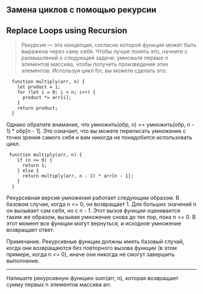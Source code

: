 ## Замена циклов с помощью рекурсии

## Replace Loops using Recursion


> *Рекурсия* — это концепция, согласно которой функция может быть выражена через саму себя. Чтобы лучше понять это, начните с размышлений о следующей задаче: умножьте первые n элементов массива, чтобы получить произведение этих элементов. Используя цикл for, вы можете сделать это:

```
  function multiply(arr, n) {
    let product = 1;
    for (let i = 0; i < n; i++) {
      product *= arr[i];
    }
    return product;
  }
```
Однако обратите внимание, что умножить(обр, n) == умножить(обр, n - 1) * обр[n - 1]. Это означает, что вы можете переписать умножение с точки зрения самого себя и вам никогда не понадобится использовать цикл.
```
 function multiply(arr, n) {
    if (n <= 0) {
      return 1;
    } else {
      return multiply(arr, n - 1) * arr[n - 1];
    }
  }
```
Рекурсивная версия умножения работает следующим образом. В базовом случае, когда n <= 0, он возвращает 1. Для больших значений n он вызывает сам себя, но с n - 1. Этот вызов функции оценивается таким же образом, вызывая умножение снова до тех пор, пока n <= 0. В этот момент все функции могут вернуться, и исходное умножение возвращает ответ.

Примечание. Рекурсивные функции должны иметь базовый случай, когда они возвращаются без повторного вызова функции (в этом примере, когда n <= 0), иначе они никогда не смогут завершить выполнение.

---
Напишите рекурсивную функцию sum(arr, n), которая возвращает сумму первых n элементов массива arr.